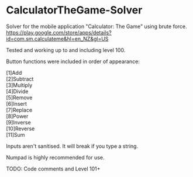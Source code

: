 # CalculatorTheGame-Solver
Solver for the mobile application "Calculator: The Game" using brute force.
https://play.google.com/store/apps/details?id=com.sm.calculateme&hl=en_NZ&gl=US

Tested and working up to and including level 100.

Button functions were included in order of appearance:

[1]Add      
[2]Subtract    
[3]Multiply   
[4]Divide   
[5]Remove      
[6]Insert    
[7]Replace  
[8]Power    
[9]Inverse     
[10]Reverse     
[11]Sum   

Inputs aren't sanitised. It will break if you type a string.

Numpad is highly recommended for use.

TODO: Code comments and Level 101+
